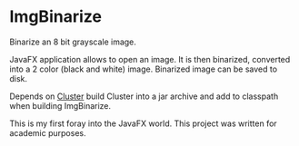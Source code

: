 # ImgBinarize
Binarize an 8 bit grayscale image.

JavaFX application allows to open an image.
It is then binarized, converted into a 2 color (black and white) image.
Binarized image can be saved to disk.

Depends on [Cluster](https://github.com/naraku9333/Cluster)
build Cluster into a jar archive and add to classpath when building ImgBinarize.

This is my first foray into the JavaFX world. This project was written for academic purposes.
